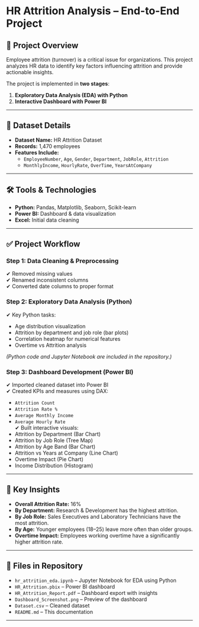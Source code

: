 # **HR Attrition Analysis – End-to-End Project**

## 📌 **Project Overview**
Employee attrition (turnover) is a critical issue for organizations. This project analyzes HR data to identify key factors influencing attrition and provide actionable insights.  

The project is implemented in **two stages**:  
1. **Exploratory Data Analysis (EDA) with Python**  
2. **Interactive Dashboard with Power BI**

---

## 📂 **Dataset Details**
- **Dataset Name:** HR Attrition Dataset  
- **Records:** 1,470 employees  
- **Features Include:**  
  - `EmployeeNumber`, `Age`, `Gender`, `Department`, `JobRole`, `Attrition`  
  - `MonthlyIncome`, `HourlyRate`, `OverTime`, `YearsAtCompany`  

---

## 🛠 **Tools & Technologies**
- **Python:** Pandas, Matplotlib, Seaborn, Scikit-learn  
- **Power BI:** Dashboard & data visualization  
- **Excel:** Initial data cleaning  

---

## ✅ **Project Workflow**
### **Step 1: Data Cleaning & Preprocessing**
✔ Removed missing values  
✔ Renamed inconsistent columns  
✔ Converted date columns to proper format  

### **Step 2: Exploratory Data Analysis (Python)**
✔ Key Python tasks:
- Age distribution visualization  
- Attrition by department and job role (bar plots)  
- Correlation heatmap for numerical features  
- Overtime vs Attrition analysis  

*(Python code and Jupyter Notebook are included in the repository.)*

### **Step 3: Dashboard Development (Power BI)**
✔ Imported cleaned dataset into Power BI  
✔ Created KPIs and measures using DAX:
- `Attrition Count`
- `Attrition Rate %`
- `Average Monthly Income`
- `Average Hourly Rate`  
✔ Built interactive visuals:
- Attrition by Department (Bar Chart)
- Attrition by Job Role (Tree Map)
- Attrition by Age Band (Bar Chart)
- Attrition vs Years at Company (Line Chart)
- Overtime Impact (Pie Chart)
- Income Distribution (Histogram)

---

## 📌 **Key Insights**
- **Overall Attrition Rate:** 16%  
- **By Department:** Research & Development has the highest attrition.  
- **By Job Role:** Sales Executives and Laboratory Technicians have the most attrition.  
- **By Age:** Younger employees (18–25) leave more often than older groups.  
- **Overtime Impact:** Employees working overtime have a significantly higher attrition rate.  

---

## 📂 **Files in Repository**
- `hr_attrition_eda.ipynb` – Jupyter Notebook for EDA using Python  
- `HR_Attrition.pbix` – Power BI dashboard  
- `HR_Attrition_Report.pdf` – Dashboard export with insights  
- `Dashboard_Screenshot.png` – Preview of the dashboard  
- `Dataset.csv` – Cleaned dataset  
- `README.md` – This documentation  

---
